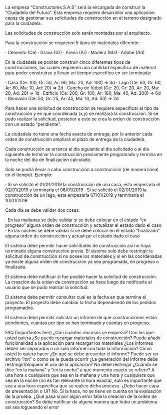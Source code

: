 La empresa “Constructores S.A.S” será la encargada de construir la “Ciudadela del Futuro”. Esta empresa requiere desarrollar una aplicación capaz de gestionar sus solicitudes de construcción en el terreno designado para la ciudadela.

Las solicitudes de construcción solo serán montadas por el arquitecto.

Para la construcción se requieren 5 tipos de materiales diferente:

·      Cemento (Ce)
·      Grava (Gr)
·      Arena (Ar)
·      Madera (Ma)
·      Adobe (Ad)

En la ciudadela se podrán construir cinco diferentes tipos de construcciones, las cuales requieren una cantidad específica de material para poder construirse y llevan un tiempo específico en ser terminada:

·      Casa (Ce: 100, Gr: 50, Ar: 90, Ma: 20, Ad: 100) => 3d
·      Lago (Ce: 50, Gr: 60, Ar: 80, Ma: 10, Ad: 20) => 2d
·      Cancha de fútbol (Ce: 20, Gr: 20, Ar: 20, Ma: 20, Ad: 20) => 1d
·      Edificio (Ce: 200, Gr: 100, Ar: 180, Ma: 40, Ad: 200) => 6d
·      Gimnasio (Ce: 50, Gr: 25, Ar: 45, Ma: 10, Ad: 50) => 2d

Para hacer una solicitud de construcción se requiere especificar el tipo de construcción y en que coordenada (x,y) se realizará la construcción. Si se pudo realizar la solicitud, posterior a esto se crea la orden de construcción con un estado “pendiente”.

La ciudadela no tiene una fecha exacta de entrega, por lo anterior cada orden de construcción ampliará el plazo de entrega de la ciudadela.

Cada construcción se arranca el día siguiente al día solicitado o al día siguiente de terminar la construcción previamente programado y termina en la noche del día de finalización calculado.

Solo se podrá llevar a cabo construcción a construcción (de manera lineal en el tiempo). Ejemplo:

·      Si se solicitó el 01/01/2019 la construcción de una casa, esta empezaría el 02/01/2019 y terminaría el 06/01/2019
·      Si se solicitó el 02/01/2019 la construcción de un lago, esta empezaría 07/01/2019 y terminaría el 10/01/2019

Cada día se debe validar dos cosas:

·      En las mañanas se debe validar si se debe colocar en el estado “en progreso” alguna orden de construcción y actualizar el estado dado el caso
·      En las noches se debe validar si se debe colocar en el estado “finalizado” alguna orden de construcción y actualizar el estado dado el caso

El sistema debe permitir hacer solicitudes de construcción así no haya terminado alguna construcción previa. El sistema solo debe restringir la solicitud de construcción si no posee los materiales y si en las coordenadas ya existe alguna orden de construcción ya sea programada, en progreso o finalizada.

El sistema debe notificar si fue posible hacer la solicitud de construcción. La creación de la orden de construcción se hace luego de notificarle al usuario que se pudo realizar la solicitud.

El sistema debe permitir consultar cual es la fecha en que termina el proyecto. El proyecto debe cambiar la fecha dependiendo de los pedidos programados.

El sistema debe permitir solicitar un informe de que construcciones están pendientes, cuantas por tipo se han terminado y cuantas en progreso.

FAQ (Importantes leer)
¿Con cuántos recursos se empieza? Con los que usted quiera
¿Se puede recargar materiales de construcción? Puede añadir funcionalidad a la aplicación para recargar los materiales
¿Los informes deben ser separados o un solo informe con toda la información? Como usted lo quiera hacer
¿En qué se debe presentar el informe? Puede ser un archivo “.txt” o como se le pueda ocurrir
¿La generación del informe debe restringir/bloquear el uso de la aplicación? No debe restringir
¿Cuándo se dice “en la mañana” y “en la noche” a que momento exacto se refiere? A una hora x cualquiera que sea en la mañana y una hora y cualquiera que sea en la noche (no es tan relevante la hora exacta), solo es importante que sea a una hora específica que se realice dicho proceso.
¿Debo hacer capa de presentación o UI? No. Si la hace, no se tiene en cuenta en la evaluación de la prueba.
¿Qué pasa si por algún error falla la creación de la orden de construcción? Se debe notificar de alguna manera que hubo un problema así sea logueando el error
